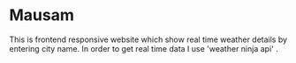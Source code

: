 # Mausam
This is frontend responsive website which show real time weather details by entering city name. In order to get real time data I use 'weather ninja api' .
